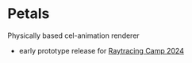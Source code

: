 # Petals

Physically based cel-animation renderer

* early prototype release for [Raytracing Camp 2024](https://sites.google.com/view/rtcamp10)
